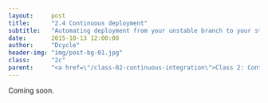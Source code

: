 ```yaml
---
layout:     post
title:      "2.4 Continuous deployment"
subtitle:   "Automating deployment from your unstable branch to your stable branch when your build passes."
date:       2015-10-13 12:00:00
author:     "Dcycle"
header-img: "img/post-bg-01.jpg"
class:      "2c"
parent:     "<a href=\"/class-02-continuous-integration\">Class 2: Continuous integration</a>"
---
```


Coming soon.
